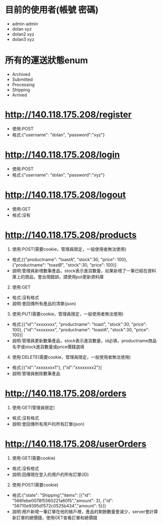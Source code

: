 目前的使用者(帳號 密碼)
=====
* admin     admin
* dolan     xyz
* dolan2    xyz
* dolan3    xyz

所有的運送狀態enum
=====
* Archived
* Submitted
* Processing
* Shipping
* Arrived

http://140.118.175.208/register
=====
* 使用:POST
* 格式:{"username": "dolan", "password":"xyz"}

http://140.118.175.208/login
=====
* 使用:POST
* 格式:{"username": "dolan", "password":"xyz"}

http://140.118.175.208/logout
=====
* 使用:GET
* 格式:沒有

http://140.118.175.208/products
=====
1. 使用:POST(需要cookie，管理員限定，一般使用者無法使用)

* 格式:[{"productname": "toastA", "stock":30, "price": 100}, {"productname": "toastB", "stock":30, "price": 100}]
* 說明:管理員新增數筆產品，stock表示進貨數量，如果新增了一筆已經在資料庫上的商品，會出現錯誤，請使用put更新資料庫

2. 使用:GET

* 格式:沒有格式
* 說明:會回傳所有產品的清單(json)

3. 使用:PUT(需要cookie，管理員限定，一般使用者無法使用)

* 格式:[{"id":"xxxxxxxx", "productname": "toast", "stock":30, "price": 100}, {"id":"xxxxxxxx", "productname": "toastA", "stock":30, "price": 100}]
* 說明:管理員更新數筆產品，stock表示進貨數量，id必填，productname商品名字或stock進貨數量或price價錢選填

4. 使用:DELETE(需要cookie，管理員限定，一般使用者無法使用)

* 格式:[{"id":"xxxxxxxx1"}, {"id":"xxxxxxxx2"}]
* 說明:管理員刪除數筆產品

http://140.118.175.208/orders
=====

1. 使用:GET(管理員限定)

* 格式:沒有格式
* 說明:會回傳所有用戶的所有訂單(json)


http://140.118.175.208/userOrders
=====

1. 使用:GET(需要cookie)

* 格式:沒有格式
* 說明:回傳現在登入的用戶的所有訂單(ID)

2. 使用:POST(需要cookie)
* 格式:{"state": "Shipping","items": [{"id": "566febe0078f5560221a60f5","amount": 3}, {"id": "56710e9395d1572c0525b434","amount": 5}]}
* 說明:用戶新增一筆訂單在他的帳戶裡，產品的剩餘數量會減少，server會計算新訂單的總價錢，使用GET查看訂單和總價錢